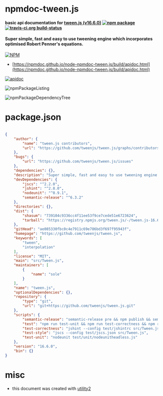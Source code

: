 # npmdoc-tween.js

#### basic api documentation for  [tween.js (v16.6.0)](https://github.com/tweenjs/tween.js)  [![npm package](https://img.shields.io/npm/v/npmdoc-tween.js.svg?style=flat-square)](https://www.npmjs.org/package/npmdoc-tween.js) [![travis-ci.org build-status](https://api.travis-ci.org/npmdoc/node-npmdoc-tween.js.svg)](https://travis-ci.org/npmdoc/node-npmdoc-tween.js)

#### Super simple, fast and easy to use tweening engine which incorporates optimised Robert Penner's equations.

[![NPM](https://nodei.co/npm/tween.js.png?downloads=true&downloadRank=true&stars=true)](https://www.npmjs.com/package/tween.js)

- [https://npmdoc.github.io/node-npmdoc-tween.js/build/apidoc.html](https://npmdoc.github.io/node-npmdoc-tween.js/build/apidoc.html)

[![apidoc](https://npmdoc.github.io/node-npmdoc-tween.js/build/screenCapture.buildCi.browser.%252Ftmp%252Fbuild%252Fapidoc.html.png)](https://npmdoc.github.io/node-npmdoc-tween.js/build/apidoc.html)

![npmPackageListing](https://npmdoc.github.io/node-npmdoc-tween.js/build/screenCapture.npmPackageListing.svg)

![npmPackageDependencyTree](https://npmdoc.github.io/node-npmdoc-tween.js/build/screenCapture.npmPackageDependencyTree.svg)



# package.json

```json

{
    "author": {
        "name": "tween.js contributors",
        "url": "https://github.com/tweenjs/tween.js/graphs/contributors"
    },
    "bugs": {
        "url": "https://github.com/tweenjs/tween.js/issues"
    },
    "dependencies": {},
    "description": "Super simple, fast and easy to use tweening engine which incorporates optimised Robert Penner's equations.",
    "devDependencies": {
        "jscs": "^2.2.0",
        "jshint": "^2.8.0",
        "nodeunit": "^0.9.1",
        "semantic-release": "^6.3.2"
    },
    "directories": {},
    "dist": {
        "shasum": "739104c9336cc4f11ee53f9ce7cede51e6723624",
        "tarball": "https://registry.npmjs.org/tween.js/-/tween.js-16.6.0.tgz"
    },
    "gitHead": "ae085330fbc0c4e7911c69e786bd3f697f95943f",
    "homepage": "https://github.com/tweenjs/tween.js",
    "keywords": [
        "tween",
        "interpolation"
    ],
    "license": "MIT",
    "main": "src/Tween.js",
    "maintainers": [
        {
            "name": "sole"
        }
    ],
    "name": "tween.js",
    "optionalDependencies": {},
    "repository": {
        "type": "git",
        "url": "git+https://github.com/tweenjs/tween.js.git"
    },
    "scripts": {
        "semantic-release": "semantic-release pre && npm publish && semantic-release post",
        "test": "npm run test-unit && npm run test-correctness && npm run test-style",
        "test-correctness": "jshint --config test/jshintrc src/Tween.js",
        "test-style": "jscs --config test/jscs.json src/Tween.js",
        "test-unit": "nodeunit test/unit/nodeunitheadless.js"
    },
    "version": "16.6.0",
    "bin": {}
}
```



# misc
- this document was created with [utility2](https://github.com/kaizhu256/node-utility2)

